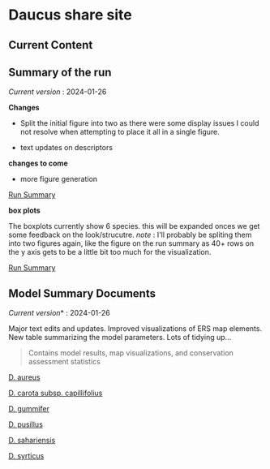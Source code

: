 # Daucus share site

## Current Content

## Summary of the run
*Current version* : 2024-01-26


**Changes**

- Split the initial figure into two as there were some display issues I could not resolve when attempting to place it all in a single figure. 

- text updates on descriptors 

**changes to come** 

- more figure generation



<a href="https://geospatialcentroid.github.io/Daucus/run20240104_Summary.html" target="_blank">Run Summary</a>


**box plots** 

The boxplots currently show 6 species. this will be expanded onces we get some feedback on the look/strucutre. 
*note* : I'll probably be spliting them into two figures again, like the figure on the run summary as 40+ rows on the y axis gets to be a little bit too much for the visualization. 

<a href="https://geospatialcentroid.github.io/Daucus/run20240104_boxPlotSummary.html" target="_blank">Run Summary</a>



## Model Summary Documents



*Current version** : 2024-01-26

Major text edits and updates. Improved visualizations of ERS map elements. New table summarizing the model parameters. Lots of tidying up... 

> Contains model results, map visualizations, and conservation assessment statistics

<a href="https://geospatialcentroid.github.io/Daucus/Daucus_aureus_Summary.html" target="_blank">D. aureus</a>

<a href="https://geospatialcentroid.github.io/Daucus/Daucus_carota_subsp._capillifolius_Summary.html" target="_blank">D. carota subsp. capillifolius</a>

<a href="https://geospatialcentroid.github.io/Daucus/Daucus_carota_subsp._gummifer_Summary.html" target="_blank">D. gummifer</a>

<a href="https://geospatialcentroid.github.io/Daucus/Daucus_pusillus_Summary.html" target="_blank">D. pusillus</a>

<a href="https://geospatialcentroid.github.io/Daucus/Daucus_sahariensis_Summary.html" target="_blank">D. sahariensis</a>

<a href="https://geospatialcentroid.github.io/Daucus/Daucus_syrticus_Summary.html" target="_blank">D. syrticus</a>
